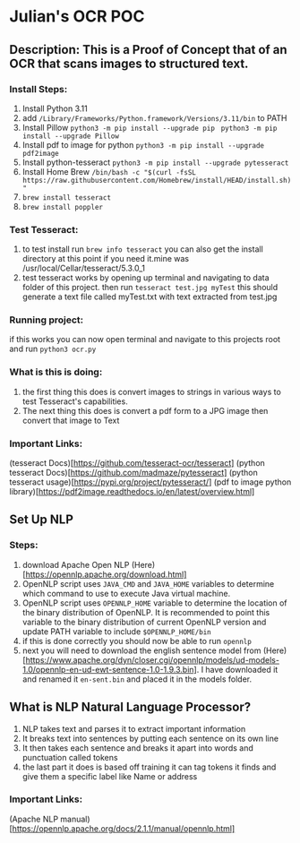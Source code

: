 # Julian's OCR POC
## Description: This is a Proof of Concept that of an OCR that scans images to structured text.
### Install Steps:
1. Install Python 3.11
2. add ``` /Library/Frameworks/Python.framework/Versions/3.11/bin ``` to PATH
3. Install Pillow ``` python3 -m pip install --upgrade pip ``` ``` python3 -m pip install --upgrade Pillow```
4. Install pdf to image for python ``` python3 -m pip install --upgrade pdf2image ```
5. Install python-tesseract ``` python3 -m pip install --upgrade pytesseract ```
6. Install Home Brew ``` /bin/bash -c "$(curl -fsSL https://raw.githubusercontent.com/Homebrew/install/HEAD/install.sh)" ```
7. ``` brew install tesseract ```
8. ``` brew install poppler ```
### Test Tesseract:
1. to test install run ``` brew info tesseract ``` you can also get the install directory at this point if you need it.mine was /usr/local/Cellar/tesseract/5.3.0_1
2. test tesseract works by opening up terminal and navigating to data folder of this project. then run ``` tesseract test.jpg myTest ``` this should generate a text file called myTest.txt with text extracted from test.jpg
### Running project:
if this works you can now open terminal and navigate to this projects root and run ``` python3 ocr.py ```
### What is this is doing:
1. the first thing this does is convert images to strings in various ways to test Tesseract's capabilities.
2. The next thing this does is convert a pdf form to a JPG image then convert that image to Text 
### Important Links:
(tesseract Docs)[https://github.com/tesseract-ocr/tesseract]
(python tesseract Docs)[https://github.com/madmaze/pytesseract]
(python tesseract usage)[https://pypi.org/project/pytesseract/]
(pdf to image python library)[https://pdf2image.readthedocs.io/en/latest/overview.html]

## Set Up NLP 
### Steps: 
1. download Apache Open NLP (Here)[https://opennlp.apache.org/download.html]
2. OpenNLP script uses ```JAVA_CMD``` and ```JAVA_HOME``` variables to determine which command to use to execute Java virtual machine.
3. OpenNLP script uses ```OPENNLP_HOME``` variable to determine the location of the binary distribution of OpenNLP. It is recommended to point this variable to the binary distribution of current OpenNLP version and update PATH variable to include ```$OPENNLP_HOME/bin```
4. if this is done correctly you should now be able to run ```opennlp```
5. next you will need to download the english sentence model from (Here)[https://www.apache.org/dyn/closer.cgi/opennlp/models/ud-models-1.0/opennlp-en-ud-ewt-sentence-1.0-1.9.3.bin]. I have downloaded it and renamed it ```en-sent.bin``` and placed it in the models folder. 

## What is NLP Natural Language Processor?
1. NLP takes text and parses it to extract important information 
2. It breaks text into sentences by putting each sentence on its own line 
3. It then takes each sentence and breaks it apart into words and punctuation called tokens
4. the last part it does is based off training it can tag tokens it finds and give them a specific label like Name or address 

### Important Links:
(Apache NLP manual)[https://opennlp.apache.org/docs/2.1.1/manual/opennlp.html]
